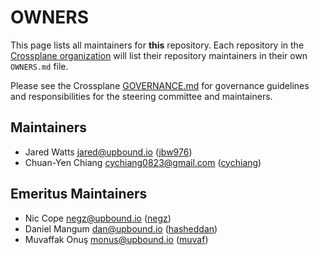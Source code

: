 # OWNERS

This page lists all maintainers for **this** repository. Each repository in the [Crossplane
organization](https://github.com/crossplane/) will list their repository maintainers in their own
`OWNERS.md` file.

Please see the Crossplane
[GOVERNANCE.md](https://github.com/crossplane/crossplane/blob/master/GOVERNANCE.md) for governance
guidelines and responsibilities for the steering committee and maintainers.

## Maintainers

- Jared Watts <jared@upbound.io> ([jbw976](https://github.com/jbw976))
- Chuan-Yen Chiang <cychiang0823@gmail.com> ([cychiang](https://github.com/cychiang))

## Emeritus Maintainers

- Nic Cope <negz@upbound.io> ([negz](https://github.com/negz))
- Daniel Mangum <dan@upbound.io> ([hasheddan](https://github.com/hasheddan))
- Muvaffak Onuş <monus@upbound.io> ([muvaf](https://github.com/muvaf))

